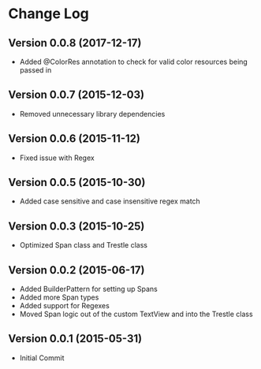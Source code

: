 # Change Log

## Version 0.0.8 (2017-12-17)
* Added @ColorRes annotation to check for valid color resources being passed in

## Version 0.0.7 (2015-12-03)
* Removed unnecessary library dependencies

## Version 0.0.6 (2015-11-12)
* Fixed issue with Regex

## Version 0.0.5 (2015-10-30)
* Added case sensitive and case insensitive regex match

## Version 0.0.3 (2015-10-25)
* Optimized Span class and Trestle class

## Version 0.0.2 (2015-06-17)
* Added BuilderPattern for setting up Spans
* Added more Span types
* Added support for Regexes
* Moved Span logic out of the custom TextView and into the Trestle class

## Version 0.0.1 (2015-05-31)
* Initial Commit
